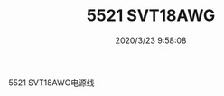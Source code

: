 ﻿---
layout: post 
title: 5521 SVT18AWG
tags: 5521
categories: wire-harness
overview: 5521 SVT18AWG
part_number: KR17
thumb_img: static/202003/282-thumb-20200323175901.jpg
small_img: static/202003/282-20200323175901.jpg
date: 2020/3/23 9:58:08
---


5521 SVT18AWG电源线

